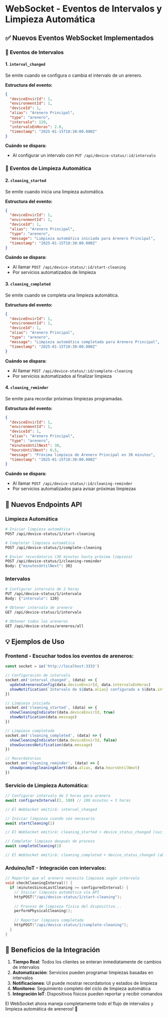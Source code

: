 # WebSocket - Eventos de Intervalos y Limpieza Automática

## ✅ Nuevos Eventos WebSocket Implementados

### 🔄 **Eventos de Intervalos**

#### 1. `interval_changed`
Se emite cuando se configura o cambia el intervalo de un arenero.

**Estructura del evento:**
```json
{
  "deviceEnvirId": 1,
  "environmentId": 1, 
  "deviceId": 1,
  "alias": "Arenero Principal",
  "type": "arenero",
  "intervalo": 120,
  "intervaloEnHoras": 2.0,
  "timestamp": "2025-01-15T10:30:00.000Z"
}
```

**Cuándo se dispara:**
- Al configurar un intervalo con `PUT /api/device-status/:id/intervalo`

### 🧹 **Eventos de Limpieza Automática**

#### 2. `cleaning_started`
Se emite cuando inicia una limpieza automática.

**Estructura del evento:**
```json
{
  "deviceEnvirId": 1,
  "environmentId": 1,
  "deviceId": 1,
  "alias": "Arenero Principal",
  "type": "arenero",
  "message": "Limpieza automática iniciada para Arenero Principal",
  "timestamp": "2025-01-15T10:30:00.000Z"
}
```

**Cuándo se dispara:**
- Al llamar `POST /api/device-status/:id/start-cleaning`
- Por servicios automatizados de limpieza

#### 3. `cleaning_completed`
Se emite cuando se completa una limpieza automática.

**Estructura del evento:**
```json
{
  "deviceEnvirId": 1,
  "environmentId": 1,
  "deviceId": 1,
  "alias": "Arenero Principal", 
  "type": "arenero",
  "message": "Limpieza automática completada para Arenero Principal",
  "timestamp": "2025-01-15T10:30:00.000Z"
}
```

**Cuándo se dispara:**
- Al llamar `POST /api/device-status/:id/complete-cleaning`
- Por servicios automatizados al finalizar limpieza

#### 4. `cleaning_reminder`
Se emite para recordar próximas limpiezas programadas.

**Estructura del evento:**
```json
{
  "deviceEnvirId": 1,
  "environmentId": 1,
  "deviceId": 1,
  "alias": "Arenero Principal",
  "type": "arenero", 
  "minutesUntilNext": 30,
  "hoursUntilNext": 0.5,
  "message": "Próxima limpieza de Arenero Principal en 30 minutos",
  "timestamp": "2025-01-15T10:30:00.000Z"
}
```

**Cuándo se dispara:**
- Al llamar `POST /api/device-status/:id/cleaning-reminder`
- Por servicios automatizados para avisar próximas limpiezas

## 🚀 **Nuevos Endpoints API**

### Limpieza Automática
```bash
# Iniciar limpieza automática
POST /api/device-status/1/start-cleaning

# Completar limpieza automática  
POST /api/device-status/1/complete-cleaning

# Enviar recordatorio (30 minutos hasta próxima limpieza)
POST /api/device-status/1/cleaning-reminder
Body: {"minutesUntilNext": 30}
```

### Intervalos
```bash
# Configurar intervalo de 2 horas
PUT /api/device-status/1/intervalo 
Body: {"intervalo": 120}

# Obtener intervalo de arenero
GET /api/device-status/1/intervalo

# Obtener todos los areneros
GET /api/device-status/areneros/all
```

## 💡 **Ejemplos de Uso**

### Frontend - Escuchar todos los eventos de areneros:
```javascript
const socket = io('http://localhost:3333')

// Configuración de intervalo
socket.on('interval_changed', (data) => {
  updateArenerosConfig(data.deviceEnvirId, data.intervaloEnHoras)
  showNotification(`Intervalo de ${data.alias} configurado a ${data.intervaloEnHoras}h`)
})

// Limpieza iniciada
socket.on('cleaning_started', (data) => {
  showCleaningIndicator(data.deviceEnvirId, true)
  showNotification(data.message)
})

// Limpieza completada
socket.on('cleaning_completed', (data) => {
  showCleaningIndicator(data.deviceEnvirId, false)
  showSuccessNotification(data.message)
})

// Recordatorios
socket.on('cleaning_reminder', (data) => {
  showUpcomingCleaningAlert(data.alias, data.hoursUntilNext)
})
```

### Servicio de Limpieza Automática:
```javascript
// Configurar intervalo de 3 horas para arenero
await configureInterval(1, 180) // 180 minutos = 3 horas

// El WebSocket emitirá: interval_changed

// Iniciar limpieza cuando sea necesario
await startCleaning(1)

// El WebSocket emitirá: cleaning_started + device_status_changed (sucio)

// Completar limpieza después de proceso
await completeCleaning(1) 

// El WebSocket emitirá: cleaning_completed + device_status_changed (abastecido)
```

### Arduino/IoT - Integración con intervalos:
```cpp
// Reportar que el arenero necesita limpieza según intervalo
void checkCleaningInterval() {
  if (minutesSinceLastCleaning >= configuredInterval) {
    // Iniciar limpieza automática vía API
    httpPOST("/api/device-status/1/start-cleaning");
    
    // Proceso de limpieza física del dispositivo...
    performPhysicalCleaning();
    
    // Reportar limpieza completada
    httpPOST("/api/device-status/1/complete-cleaning");
  }
}
```

## 🎯 **Beneficios de la Integración**

1. **Tiempo Real**: Todos los clientes se enteran inmediatamente de cambios de intervalos
2. **Automatización**: Servicios pueden programar limpiezas basadas en intervalos
3. **Notificaciones**: UI puede mostrar recordatorios y estados de limpieza
4. **Monitoreo**: Seguimiento completo del ciclo de limpieza automática
5. **Integración IoT**: Dispositivos físicos pueden reportar y recibir comandos

El WebSocket ahora maneja completamente todo el flujo de intervalos y limpieza automática de areneros! 🚀
